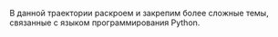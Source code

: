 В данной траектории раскроем и закрепим более сложные темы, связанные с языком программирования Python.
